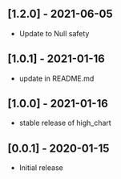 ## [1.2.0] - 2021-06-05

* Update to Null safety  

## [1.0.1] - 2021-01-16

* update in README.md

## [1.0.0] - 2021-01-16

* stable release of high_chart


## [0.0.1] - 2020-01-15

* Initial release
